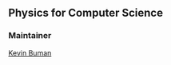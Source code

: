## Physics for Computer Science

### Maintainer

[Kevin Buman](mailto:kevin.buman@students.fhnw.ch?subject=fhnw_pfcs)

